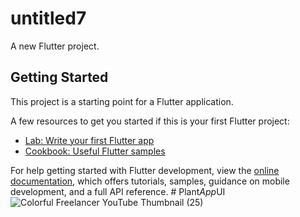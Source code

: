 # untitled7

A new Flutter project.

## Getting Started

This project is a starting point for a Flutter application.

A few resources to get you started if this is your first Flutter project:

- [Lab: Write your first Flutter app](https://docs.flutter.dev/get-started/codelab)
- [Cookbook: Useful Flutter samples](https://docs.flutter.dev/cookbook)

For help getting started with Flutter development, view the
[online documentation](https://docs.flutter.dev/), which offers tutorials,
samples, guidance on mobile development, and a full API reference.
#   P l a n t _ A p p _ U I 
 ![Colorful Freelancer YouTube Thumbnail (25)](https://github.com/user-attachments/assets/0074c082-572b-4c7b-ae42-2991795db2ff)

 
